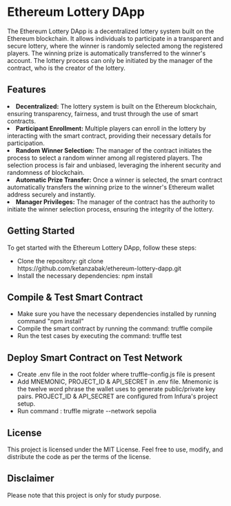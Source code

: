 # Ethereum Lottery DApp
The Ethereum Lottery DApp is a decentralized lottery system built on the Ethereum blockchain. It allows individuals to participate in a transparent and secure lottery, where the winner is randomly selected among the registered players. The winning prize is automatically transferred to the winner's account. The lottery process can only be initiated by the manager of the contract, who is the creator of the lottery.

## Features
<li> 
    <b>Decentralized:</b> The lottery system is built on the Ethereum blockchain, ensuring transparency, fairness, and trust through the use of smart contracts.
</li>
<li>
    <b>Participant Enrollment:</b> Multiple players can enroll in the lottery by interacting with the smart contract, providing their necessary details for participation.
</li>
<li>
    <b>Random Winner Selection:</b> The manager of the contract initiates the process to select a random winner among all registered players. The selection process is fair and unbiased, leveraging the inherent security and randomness of blockchain.
</li>
<li>
    <b>Automatic Prize Transfer:</b> Once a winner is selected, the smart contract automatically transfers the winning prize to the winner's Ethereum wallet address securely and instantly.
</li>
<li>
    <b>Manager Privileges:</b> The manager of the contract has the authority to initiate the winner selection process, ensuring the integrity of the lottery.
</li>

## Getting Started
To get started with the Ethereum Lottery DApp, follow these steps:

<ul>
    <li>Clone the repository: git clone https://github.com/ketanzabak/ethereum-lottery-dapp.git</li>
    <li>Install the necessary dependencies: npm install</li>
</ul>

## Compile & Test Smart Contract
<ul>
    <li>Make sure you have the necessary dependencies installed by running command "npm install"</li>
    <li>Compile the smart contract by running the command: truffle compile
    </li>
    <li>Run the test cases by executing the command: truffle test
    </li>
</ul>

## Deploy Smart Contract on Test Network
<ul>
    <li>Create .env file in the root folder where truffle-config.js file is present</li>
    <li> Add MNEMONIC, PROJECT_ID & API_SECRET in .env file. Mnemonic is the twelve word phrase the wallet uses to generate public/private key pairs. PROJECT_ID & API_SECRET are configured from Infura's project setup.
    </li>
    <li>Run command : truffle migrate --network sepolia </li> 
</ul>

## License
This project is licensed under the MIT License. Feel free to use, modify, and distribute the code as per the terms of the license.

## Disclaimer
Please note that this project is only for study purpose.